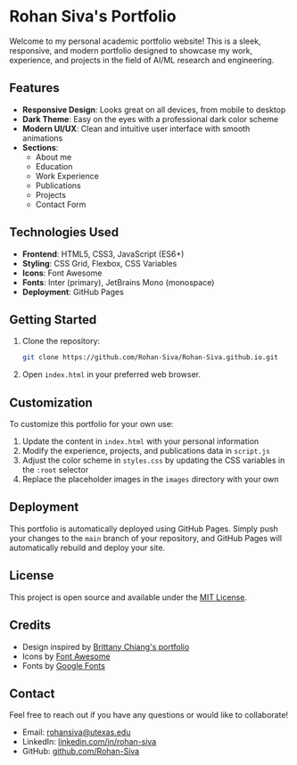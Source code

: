 # Rohan Siva's Portfolio

Welcome to my personal academic portfolio website! This is a sleek, responsive, and modern portfolio designed to showcase my work, experience, and projects in the field of AI/ML research and engineering.

## Features

- **Responsive Design**: Looks great on all devices, from mobile to desktop
- **Dark Theme**: Easy on the eyes with a professional dark color scheme
- **Modern UI/UX**: Clean and intuitive user interface with smooth animations
- **Sections**:
  - About me
  - Education
  - Work Experience
  - Publications
  - Projects
  - Contact Form

## Technologies Used

- **Frontend**: HTML5, CSS3, JavaScript (ES6+)
- **Styling**: CSS Grid, Flexbox, CSS Variables
- **Icons**: Font Awesome
- **Fonts**: Inter (primary), JetBrains Mono (monospace)
- **Deployment**: GitHub Pages

## Getting Started

1. Clone the repository:
   ```bash
   git clone https://github.com/Rohan-Siva/Rohan-Siva.github.io.git
   ```

2. Open `index.html` in your preferred web browser.

## Customization

To customize this portfolio for your own use:

1. Update the content in `index.html` with your personal information
2. Modify the experience, projects, and publications data in `script.js`
3. Adjust the color scheme in `styles.css` by updating the CSS variables in the `:root` selector
4. Replace the placeholder images in the `images` directory with your own

## Deployment

This portfolio is automatically deployed using GitHub Pages. Simply push your changes to the `main` branch of your repository, and GitHub Pages will automatically rebuild and deploy your site.

## License

This project is open source and available under the [MIT License](LICENSE).

## Credits

- Design inspired by [Brittany Chiang's portfolio](https://brittanychiang.com/)
- Icons by [Font Awesome](https://fontawesome.com/)
- Fonts by [Google Fonts](https://fonts.google.com/)

## Contact

Feel free to reach out if you have any questions or would like to collaborate!

- Email: rohansiva@utexas.edu
- LinkedIn: [linkedin.com/in/rohan-siva](https://www.linkedin.com/in/rohan-siva)
- GitHub: [github.com/Rohan-Siva](https://github.com/Rohan-Siva)
